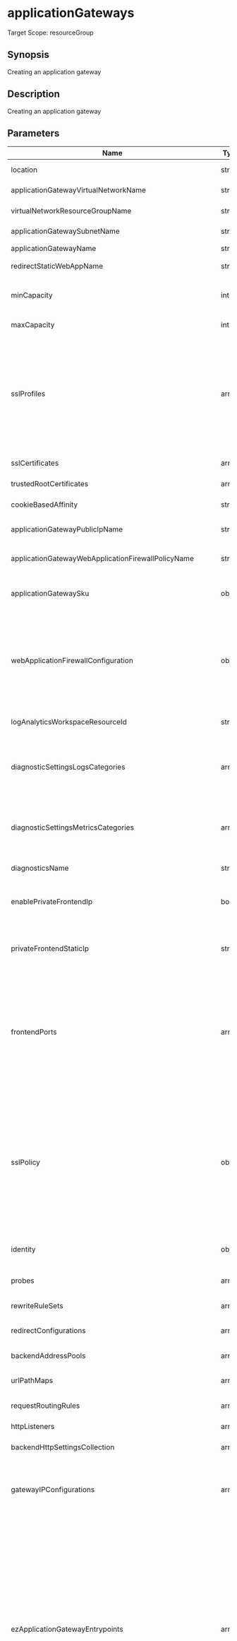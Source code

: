 # applicationGateways

Target Scope: resourceGroup

## Synopsis
Creating an application gateway 

## Description
Creating an application gateway

## Parameters
| Name | Type | Required | Validation | Default value | Description |
| -- |  -- | -- | -- | -- | -- |
| location | string | <input type="checkbox"> | None | <pre>resourceGroup().location</pre> | Specifies the Azure location where the resource should be created. Defaults to the resourcegroup location. |
| applicationGatewayVirtualNetworkName | string | <input type="checkbox" checked> | Length between 2-64 | <pre></pre> | The name of the VNet where you want to onboard this Application Gateway into. |
| virtualNetworkResourceGroupName | string | <input type="checkbox"> | None | <pre>az.resourceGroup().name</pre> | The name resourcegroup where the virtual network resource is allocated. |
| applicationGatewaySubnetName | string | <input type="checkbox" checked> | Length between 1-80 | <pre></pre> | Name of the subnet where the Application Gateway should reside in. |
| applicationGatewayName | string | <input type="checkbox" checked> | Length between 1-80 | <pre></pre> | The name of the Application Gateway. |
| redirectStaticWebAppName | string | <input type="checkbox"> | Length between 1-40 | <pre>'stapp-&#36;{take(applicationGatewayName, 34)}'</pre> | The name of the static webapp, by default the first 36 characters of the applicationGatewayName |
| minCapacity | int | <input type="checkbox"> | Value between 0-125 | <pre>2</pre> | The minimum instance count for Application Gateway. The Application Gateway will scale out with a minimum of this minCapacity. For highly available Application Gateways, please use 2 or higher. |
| maxCapacity | int | <input type="checkbox"> | Value between 1-125 | <pre>10</pre> | The maximum instance count for Application Gateway. The Application Gateway will scale out to this number tops. |
| sslProfiles | array | <input type="checkbox"> | None | <pre>[]</pre> | SSL profiles of the application gateway resource. <br>For object structure, refer to the [Bicep resource definition](https://docs.microsoft.com/en-us/azure/templates/microsoft.network/applicationgateways?tabs=bicep#applicationgatewaysslprofile).<br>By default this module will add a `Legacy` SSL profile which is using TLS 1.2 with these ciphersuites:<br>&nbsp;&nbsp;&nbsp;&nbsp;&nbsp;'TLS_ECDHE_ECDSA_WITH_AES_256_GCM_SHA384'<br>&nbsp;&nbsp;&nbsp;&nbsp;&nbsp;'TLS_ECDHE_ECDSA_WITH_AES_128_GCM_SHA256'<br>&nbsp;&nbsp;&nbsp;&nbsp;&nbsp;'TLS_ECDHE_RSA_WITH_AES_256_GCM_SHA384'<br>&nbsp;&nbsp;&nbsp;&nbsp;&nbsp;'TLS_ECDHE_RSA_WITH_AES_128_GCM_SHA256'<br>&nbsp;&nbsp;&nbsp;&nbsp;&nbsp;'TLS_DHE_RSA_WITH_AES_256_GCM_SHA384'<br>&nbsp;&nbsp;&nbsp;&nbsp;&nbsp;'TLS_DHE_RSA_WITH_AES_128_GCM_SHA256'<br>&nbsp;&nbsp;&nbsp;&nbsp;&nbsp;'TLS_RSA_WITH_AES_256_GCM_SHA384'<br>&nbsp;&nbsp;&nbsp;&nbsp;&nbsp;'TLS_RSA_WITH_AES_128_GCM_SHA256'<br>You can append this profile with your own defined profiles. |
| sslCertificates | array | <input type="checkbox"> | None | <pre>[]</pre> | SSL Certificates. For object structure, refer to the [Bicep resource definition](https://docs.microsoft.com/en-us/azure/templates/microsoft.network/applicationgateways?tabs=bicep#applicationgatewaysslcertificate). |
| trustedRootCertificates | array | <input type="checkbox"> | None | <pre>[]</pre> | Trusted Root Certificates for this App GW. For object structure, refer to the [Bicep resource definition](https://learn.microsoft.com/en-us/azure/templates/microsoft.network/applicationgateways?pivots=deployment-language-bicep#applicationgatewaytrustedrootcertificate) |
| cookieBasedAffinity | string | <input type="checkbox"> | `'Enabled'` or `'Disabled'` | <pre>'Disabled'</pre> | Cookie based affinity. |
| applicationGatewayPublicIpName | string | <input type="checkbox" checked> | Length between 1-80 | <pre></pre> | The resourcename of the public ip which will be used for the frontend ip of this application gateway. This should be pre-existing. |
| applicationGatewayWebApplicationFirewallPolicyName | string | <input type="checkbox" checked> | Length between 1-80 | <pre></pre> | The resourcename of the Web Application Firewall policy name which will be used for this Application Gateway. This should be pre-existing. |
| applicationGatewaySku | object | <input type="checkbox"> | None | <pre>{<br>  name: 'WAF_v2'<br>  tier: 'WAF_v2'<br>}</pre> | SKU of the application gateway resource. For object structure, please refer to the [Bicep resource definition](https://docs.microsoft.com/en-us/azure/templates/microsoft.network/applicationgateways?tabs=bicep#applicationgatewaysku). |
| webApplicationFirewallConfiguration | object | <input type="checkbox"> | None | <pre>{<br>  enabled: true<br>  firewallMode: 'Prevention'<br>  ruleSetType: 'OWASP'<br>  ruleSetVersion: '3.1'<br>  requestBodyCheck: true<br>  maxRequestBodySizeInKb: 128<br>  fileUploadLimitInMb: 100<br>}</pre> | Web application firewall configuration to be used with this application gateway. Defaults to OWASP 3.1 in Prevention mode. For more information refer to the [Bicep resource definition](https://docs.microsoft.com/en-us/azure/templates/microsoft.network/applicationgateways?tabs=bicep#applicationgatewaywebapplicationfirewallconfiguration). |
| logAnalyticsWorkspaceResourceId | string | <input type="checkbox" checked> | Length between 0-* | <pre></pre> | The azure resource id of the log analytics workspace to log the diagnostics to. If you set this to an empty string, logging & diagnostics will be disabled. |
| diagnosticSettingsLogsCategories | array | <input type="checkbox"> | None | <pre>[<br>  {<br>    categoryGroup: 'allLogs'<br>    enabled: true<br>  }<br>]</pre> | Which log categories to enable; This defaults to `allLogs`. For array/object format, please refer to the [Bicep resource definition](https://docs.microsoft.com/en-us/azure/templates/microsoft.insights/diagnosticsettings?tabs=bicep#logsettings). |
| diagnosticSettingsMetricsCategories | array | <input type="checkbox"> | None | <pre>[<br>  {<br>    categoryGroup: 'AllMetrics'<br>    enabled: true<br>  }<br>]</pre> | Which Metrics categories to enable; This defaults to `AllMetrics`. For array/object format, please refer to the [Bicep resource definition](https://docs.microsoft.com/en-us/azure/templates/microsoft.insights/diagnosticsettings?tabs=bicep&pivots=deployment-language-bicep#metricsettings). |
| diagnosticsName | string | <input type="checkbox"> | Length between 1-260 | <pre>'AzurePlatformCentralizedLogging'</pre> | The name of the diagnostics. This defaults to `AzurePlatformCentralizedLogging`. |
| enablePrivateFrontendIp | bool | <input type="checkbox"> | None | <pre>false</pre> | Enable a private IP on the frontend of this application gateway. This is used if you want to expose your application gateway on your internal VNet. If this is enabled, you have to fill the `privateFrontendStaticIp` parameter too. Defaults to `false`. |
| privateFrontendStaticIp | string | <input type="checkbox"> | Length between 0-15 | <pre>''</pre> | The IP to use as private frontend IP for your application gateway. This should be an IP inside the subnet refered to with the `applicationGatewaySubnetName` parameter. If you want to use this, make sure to enable the `enablePrivateFrontendIp` parameter. |
| frontendPorts | array | <input type="checkbox"> | None | <pre>[<br>  {<br>    name: 'Port_80'<br>    properties: {<br>      port: 80<br>    }<br>  }<br>  {<br>    name: 'Port_443'<br>    properties: {<br>      port: 443<br>    }<br>  }<br>]</pre> | Ports configuration for this application gateway. For array/object structure, please refer to the [Bicep resource definition](https://docs.microsoft.com/en-us/azure/templates/microsoft.network/applicationgateways?tabs=bicep#applicationgatewayfrontendport). |
| sslPolicy | object | <input type="checkbox"> | None | <pre>{<br>  policyType: 'Custom'<br>  minProtocolVersion: 'TLSv1_2'<br>  cipherSuites: [<br>    'TLS_ECDHE_ECDSA_WITH_AES_256_GCM_SHA384'<br>    'TLS_ECDHE_ECDSA_WITH_AES_128_GCM_SHA256'<br>    'TLS_ECDHE_RSA_WITH_AES_256_GCM_SHA384'<br>    'TLS_ECDHE_RSA_WITH_AES_128_GCM_SHA256'<br>    'TLS_DHE_RSA_WITH_AES_256_GCM_SHA384'<br>    'TLS_DHE_RSA_WITH_AES_128_GCM_SHA256'<br>  ]<br>}</pre> | The default SSL policy to use for entrypoints. This policy is used whenever no specific SSL Profile is being selected.<br>For object structure, please refer to the [Bicep resource definition](https://docs.microsoft.com/en-us/azure/templates/microsoft.network/applicationgateways?tabs=bicep#applicationgatewaysslpolicy).<br>This defaults to TLS 1.2 with these ciphersuites:<br>&nbsp;&nbsp;&nbsp;'TLS_ECDHE_ECDSA_WITH_AES_256_GCM_SHA384'<br>&nbsp;&nbsp;&nbsp;'TLS_ECDHE_ECDSA_WITH_AES_128_GCM_SHA256'<br>&nbsp;&nbsp;&nbsp;'TLS_ECDHE_RSA_WITH_AES_256_GCM_SHA384'<br>&nbsp;&nbsp;&nbsp;'TLS_ECDHE_RSA_WITH_AES_128_GCM_SHA256'<br>&nbsp;&nbsp;&nbsp;'TLS_DHE_RSA_WITH_AES_256_GCM_SHA384'<br>&nbsp;&nbsp;&nbsp;'TLS_DHE_RSA_WITH_AES_128_GCM_SHA256' |
| identity | object | <input type="checkbox"> | None | <pre>{<br>  type: 'SystemAssigned'<br>}</pre> | The identity to run this application gateway under. This defaults to a System Assigned Managed Identity. For object structure, please refer to the [Bicep resource definition](https://docs.microsoft.com/en-us/azure/templates/microsoft.network/applicationgateways?tabs=bicep#managedserviceidentity). |
| probes | array | <input type="checkbox"> | None | <pre>[]</pre> | HTTP probes for automatically testing backend connections. For array/object structure, please refer to the [Bicep resource definition](https://docs.microsoft.com/en-us/azure/templates/microsoft.network/applicationgateways?tabs=bicep#applicationgatewayprobe). |
| rewriteRuleSets | array | <input type="checkbox"> | None | <pre>[]</pre> | The rewrite rule sets for this AppGw. For array/object structure, please refer to the [Bicep resource definition](https://docs.microsoft.com/en-us/azure/templates/microsoft.network/applicationgateways?tabs=bicep#applicationgatewayrewriteruleset). |
| redirectConfigurations | array | <input type="checkbox"> | None | <pre>[]</pre> | Redirect configurations (for example for HTTP -> HTTPS redirects). For array/object structure, please refer to the [Bicep resource definition](https://docs.microsoft.com/en-us/azure/templates/microsoft.network/applicationgateways?tabs=bicep#applicationgatewayredirectconfiguration). |
| backendAddressPools | array | <input type="checkbox"> | None | <pre>[]</pre> | User defined backend pools. For array/object structure, please refer to the [Bicep resource definition](https://docs.microsoft.com/en-us/azure/templates/microsoft.network/applicationgateways?tabs=bicep#applicationgatewaybackendaddresspool). |
| urlPathMaps | array | <input type="checkbox"> | None | <pre>[]</pre> | User defined Url Path Maps for path-based routing. For array/object structure, please refer to the [Bicep resource definition](https://learn.microsoft.com/en-us/azure/templates/microsoft.network/applicationgateways?pivots=deployment-language-bicep#applicationgatewayurlpathmap). |
| requestRoutingRules | array | <input type="checkbox"> | None | <pre>[]</pre> | User defined request routing rules. For array/object structure, please refer to the [Bicep resource definition](https://docs.microsoft.com/en-us/azure/templates/microsoft.network/applicationgateways?tabs=bicep#applicationgatewayrequestroutingrule). |
| httpListeners | array | <input type="checkbox"> | None | <pre>[]</pre> | User defined HTTP listeners. For array/object structure, please refer to the [Bicep resource definition](https://docs.microsoft.com/en-us/azure/templates/microsoft.network/applicationgateways?tabs=bicep#applicationgatewayhttplistener). |
| backendHttpSettingsCollection | array | <input type="checkbox"> | None | <pre>[]</pre> | User defined Backend HTTP Settings. For array/object structure, please refer to the [Bicep resource definition](https://docs.microsoft.com/en-us/azure/templates/microsoft.network/applicationgateways?tabs=bicep#applicationgatewaybackendhttpsettings). |
| gatewayIPConfigurations | array | <input type="checkbox"> | None | <pre>[]</pre> | User defined subnets to onboard this application gateway into. The first (Default) inclusion will be made with the settings you provide in the `applicationGatewayVirtualNetworkName` & `applicationGatewaySubnetName` parameters. You can add additional configs here. For array/object structure, please refer to the [Bicep resource definition](https://docs.microsoft.com/en-us/azure/templates/microsoft.network/applicationgateways?tabs=bicep#applicationgatewayipconfiguration). |
| ezApplicationGatewayEntrypoints | array | <input type="checkbox"> | None | <pre>[]</pre> | &nbsp;&nbsp;&nbsp;This is the easy way of creating Application Gateway Entrypoints. You are still able to create them yourselves without the "EZ" parameter, but if you need straightforward reverse proxies, this is a lot easier.<br>&nbsp;&nbsp;&nbsp;A list of Public Application Gateway Entrypoints to create. Each object in the list should have the following 3 parameters:<br>&nbsp;&nbsp;&nbsp;&nbsp;&nbsp;entrypointHostName: The hostname to use on the frontend. For example: 'my.website.contoso.com'<br>&nbsp;&nbsp;&nbsp;&nbsp;&nbsp;backendAddressFqdn: The FQDN or IPAddress to use as the backend pool member. For example: 'www.google.nl' or 'myapp.azurewebsites.net'<br>&nbsp;&nbsp;&nbsp;&nbsp;&nbsp;certificateName: The name of the certificate to use. For example: 'my.pfx'. This certificate should already be present in the AppGw.<br>&nbsp;&nbsp;&nbsp;&nbsp;&nbsp;(optional)backendSettingsOverrideHostName: Hostname used that is used for the backend resouces<br>&nbsp;&nbsp;&nbsp;&nbsp;&nbsp;(optional)backendSettingsOverrideTrustedRootCertificates: if true. all the given trusted root CA's are added.<br>&nbsp;&nbsp;&nbsp;&nbsp;&nbsp;(optional)backendSettingsOverrideProbePath: If set, the given probe path is used instead of the default one.<br>&nbsp;&nbsp;&nbsp;&nbsp;&nbsp;(optional)rewriteRulesetName: if set, it would bind the rewrite set name that is given.<br><br><details><br>&nbsp;&nbsp;&nbsp;<summary>Click to show examples</summary><br>&nbsp;&nbsp;&nbsp;{<br>&nbsp;&nbsp;&nbsp;&nbsp;&nbsp;"entrypointHostName": "test1.com",<br>&nbsp;&nbsp;&nbsp;&nbsp;&nbsp;"backendAddressFqdn": "www.google.nl",<br>&nbsp;&nbsp;&nbsp;&nbsp;&nbsp;"certificateName": "certificate1.pfx"<br>&nbsp;&nbsp;&nbsp;},<br>&nbsp;&nbsp;&nbsp;{<br>&nbsp;&nbsp;&nbsp;&nbsp;&nbsp;"entrypointHostName": "test2.com",<br>&nbsp;&nbsp;&nbsp;&nbsp;&nbsp;"backendAddressFqdn": "",<br>&nbsp;&nbsp;&nbsp;&nbsp;&nbsp;"certificateName": "test2.pfx",<br>&nbsp;&nbsp;&nbsp;&nbsp;&nbsp;"backendSettingsOverrideHostName": "test2.org",<br>&nbsp;&nbsp;&nbsp;&nbsp;&nbsp;"backendSettingsOverrideTrustedRootCertificates": true,<br>&nbsp;&nbsp;&nbsp;&nbsp;&nbsp;"backendSettingsOverrideProbePath": "/healthprobe",<br>&nbsp;&nbsp;&nbsp;&nbsp;&nbsp;"rewriteRulesetName" : "fallback-rewriteset"<br>&nbsp;&nbsp;&nbsp;}<br></details> |
| ezApplicationGatewayEntrypointsBackendAddressPoolName | string | <input type="checkbox"> | None | <pre>'<entrypointHostName>-backendaddresspool'</pre> | Optional override for the BackendAddressPool names for the EZ Entrypoints feature.<br>You can use the following placeholders which will be replaced by their respective values:<br>&nbsp;&nbsp;&nbsp;- <entrypointHostName> will be replaced by the `entrypointHostName` parameter in each `ezApplicationGatewayEntrypoints` entry. It will also automatically replace -'s with -- and .'s with -'s to comply with naming requirements.<br>Defaults to: <entrypointHostName>-backendaddresspool |
| ezApplicationGatewayEntrypointsBackendHttpSettingsName | string | <input type="checkbox"> | None | <pre>'<entrypointHostName>-backendaddresssettings'</pre> | Optional override for the BackendHttpSettingsCollection names for the EZ Entrypoints feature.<br>You can use the following placeholders which will be replaced by their respective values:<br>&nbsp;&nbsp;&nbsp;- <entrypointHostName> will be replaced by the `entrypointHostName` parameter in each `ezApplicationGatewayEntrypoints` entry. It will also automatically replace -'s with -- and .'s with -'s to comply with naming requirements.<br>Defaults to: <entrypointHostName>-backendaddresssettings |
| ezApplicationGatewayEntrypointsAfinityCookieNameName | string | <input type="checkbox"> | None | <pre>'<entrypointHostName>-httpscookie'</pre> | Optional override for the BackendHttpSettingsCollection names for the EZ Entrypoints feature.<br>You can use the following placeholders which will be replaced by their respective values:<br>&nbsp;&nbsp;&nbsp;- <entrypointHostName> will be replaced by the `entrypointHostName` parameter in each `ezApplicationGatewayEntrypoints` entry. It will also automatically replace -'s with -- and .'s with -'s to comply with naming requirements.<br>Defaults to: <entrypointHostName>-backendaddresssettings |
| ezApplicationGatewayEntrypointsHttpsListenerName | string | <input type="checkbox"> | None | <pre>'<entrypointHostName>-httpslistener'</pre> | Optional override for the BackendHttpSettingsCollection names for the EZ Entrypoints feature.<br>You can use the following placeholders which will be replaced by their respective values:<br>&nbsp;&nbsp;&nbsp;- <entrypointHostName> will be replaced by the `entrypointHostName` parameter in each `ezApplicationGatewayEntrypoints` entry. It will also automatically replace -'s with -- and .'s with -'s to comply with naming requirements.<br>Defaults to: <entrypointHostName>-httpslistener |
| ezApplicationGatewayEntrypointsRequestRoutingRuleName | string | <input type="checkbox"> | None | <pre>'<entrypointHostName>-requestroutingrule'</pre> | Optional override for the BackendHttpSettingsCollection names for the EZ Entrypoints feature.<br>You can use the following placeholders which will be replaced by their respective values:<br>&nbsp;&nbsp;&nbsp;- <entrypointHostName> will be replaced by the `entrypointHostName` parameter in each `ezApplicationGatewayEntrypoints` entry. It will also automatically replace -'s with -- and .'s with -'s to comply with naming requirements.<br>Defaults to: <entrypointHostName>-requestroutingrule |
| ezApplicationGatewayEntrypointsProbeName | string | <input type="checkbox"> | None | <pre>'<entrypointHostName>-httpsprobe'</pre> | Optional override for the BackendHttpSettingsCollection names for the EZ Entrypoints feature.<br>You can use the following placeholders which will be replaced by their respective values:<br>&nbsp;&nbsp;&nbsp;- <entrypointHostName> will be replaced by the `entrypointHostName` parameter in each `ezApplicationGatewayEntrypoints` entry. It will also automatically replace -'s with -- and .'s with -'s to comply with naming requirements.<br>Defaults to: <entrypointHostName>-httpsprobe |
| tags | object | <input type="checkbox"> | None | <pre>{}</pre> | The tags to apply to this resource. This is an object with key/value pairs.<br>Example:<br>{<br>&nbsp;&nbsp;&nbsp;FirstTag: myvalue<br>&nbsp;&nbsp;&nbsp;SecondTag: another value<br>} |
| defaultFrontendIpConfigurationName | string | <input type="checkbox"> | `'appGatewayFrontendIP'` or `'appGatewayPrivateFrontendIP'` | <pre>enablePrivateFrontendIp ? 'appGatewayPrivateFrontendIP' : 'appGatewayFrontendIP'</pre> | The default frontend Ip Configuration that is used to attach the httplisteners to. |
| redirectHttpToHttps | bool | <input type="checkbox"> | None | <pre>false</pre> | If this is true the default port 80 rule will be adjusted so that it will redirect http to https requests.<br>If `FqdnToRedirect` is specified, that url will be used. Expected is that the website would redirect any requests to https.<br>If `FqdnToRedirect` is not specified, an Static Web App will be created that would redirect http to https traffic.<br><br>The default port 80 will be configured with a rewrite rule that would change the response from the `FqdnToRedirect` or the fqdn of the static web app address to the original requested host. |
| fqdnToRedirect | string | <input type="checkbox"> | None | <pre>''</pre> | Supply a fqdn to use for redirection. It is expected that the website would redirect all traffic to https with the same fqdn. See also `RedirectHttpToHttps`for more information |
| deployDefaults | bool | <input type="checkbox"> | None | <pre>true</pre> | If this is true the default port 80 rule, listener, backendsettings and backendpool will be added to the application gateway. |
## Outputs
| Name | Type | Description |
| -- |  -- | -- |
| applicationGatewayId | string | Output the application gateway resource id. |
| applicationGatewayName | string | Output the application gateway name. |
## Examples
<pre>
module appgw 'br:contosoregistry.azurecr.io/network/applicationGateways:latest' = {
  name: 'Deploymentname'
  params: {
    applicationGatewayVirtualNetworkName:'myfirstvnet'
    applicationGatewaySubnetName: 'gateway-sub'
    applicationGatewayName: 'myfirstappgwpub'
    applicationGatewayPublicIpName 'myfirstappgwpubip'
    applicationGatewayWebApplicationFirewallPolicyName: 'myfirstappgwpubwaf'
    logAnalyticsWorkspaceResourceId: '/subscriptions/1896c5f9-5e13-4ed2-8018-16aba4e6e83d/resourcegroups/law-rg/providers/microsoft.operationalinsights/workspaces/mylaw'
    ezApplicationGatewayEntrypoints: [
      {
        entrypointHostName: 'test1.com'
        backendAddressFqdn": 'www.google.nl'
        certificateName: 'certificate1.pfx'
      },  
      {
        entrypointHostName: 'test2.com'
        backendAddressFqdn: ''
        certificateName: 'test2.pfx'
        backendSettingsOverrideHostName: 'test2.org'
        backendSettingsOverrideTrustedRootCertificates: true
      }
    ]  
  }
}
</pre>
<p>Creates a virtual machine with the name MyFirstVM</p>

## Links
- [Bicep Microsoft.Network applicationGateways](https://learn.microsoft.com/en-us/azure/templates/microsoft.network/applicationgateways?pivots=deployment-language-bicep)


